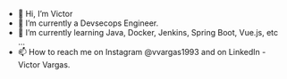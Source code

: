 - 👋 Hi, I’m Victor
- 👀 I’m currently a Devsecops Engineer.
- 🌱 I’m currently learning Java, Docker, Jenkins, Spring Boot, Vue.js, etc ...
- 📫 How to reach me on Instagram @vvargas1993 and on LinkedIn - Victor Vargas.

<!---
Notorious19/Notorious19 is a ✨ special ✨ repository because its `README.md` (this file) appears on your GitHub profile.
You can click the Preview link to take a look at your changes.
--->
